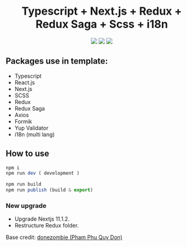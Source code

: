 <h1 align="center">Typescript + Next.js + Redux + Redux Saga + Scss + i18n</h1>

<p align="center">
  <a href="https://nextjs.org/" target="_blank"><img src="https://img.shields.io/badge/Next.js-v9.3.5-blueviolet.svg"></a>
  <a href="https://reactjs.org/" target="_blank"><img src="https://img.shields.io/badge/React-v16.13.1-%238DD6F9.svg?logo=React"></a>
  <a href="https://github.com/codica2" target="_blank"><img src="https://img.shields.io/badge/licence-MIT-green.svg" /></a>
</p>

## Packages use in template:

- Typescript
- React.js
- Next.js
- SCSS
- Redux
- Redux Saga
- Axios
- Formik
- Yup Validator
- i18n (multi lang)

## How to use

```javascript
npm i
npm run dev ( development )

npm run build
npm run publish (build & export)
```

### New upgrade

- Upgrade Nextjs 11.1.2.
- Restructure Redux folder.

Base credit: <a href="https://github.com/donezombie">donezombie (Pham Phu Quy Don)</a>

